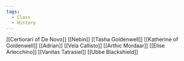 ```yaml
---
tags:
  - Class
  - History
---
```

[[Certiorari of De Novo]] [[Nebin]] [[Tasha Goldenwell]] [[Katherine of Goldenwell]] [[Adrian]] [[Vela Callisto]] [[Arthic Mordaar]] [[Elise Arlecchino]] [[Vanitas Tatrasiel]] [[Ubbe Blackshield]]